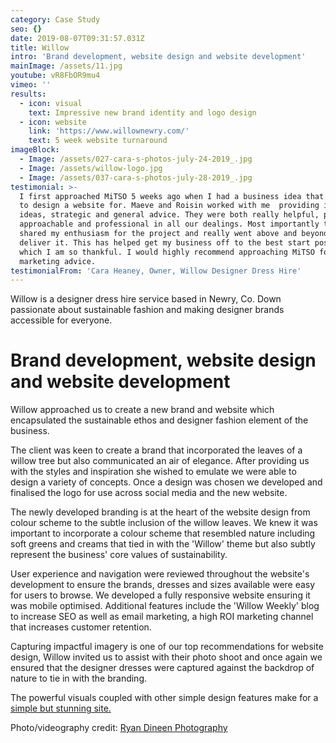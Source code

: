 ```yaml
---
category: Case Study
seo: {}
date: 2019-08-07T09:31:57.031Z
title: Willow
intro: 'Brand development, website design and website development'
mainImage: /assets/11.jpg
youtube: vR8FbOR9mu4
vimeo: ''
results:
  - icon: visual
    text: Impressive new brand identity and logo design
  - icon: website
    link: 'https://www.willownewry.com/'
    text: 5 week website turnaround
imageBlock:
  - Image: /assets/027-cara-s-photos-july-24-2019_.jpg
  - Image: /assets/willow-logo.jpg
  - Image: /assets/037-cara-s-photos-july-28-2019_.jpg
testimonial: >-
  I first approached MiTSO 5 weeks ago when I had a business idea that I wanted
  to design a website for. Maeve and Roisin worked with me  providing innovative
  ideas, strategic and general advice. They were both really helpful, positive,
  approachable and professional in all our dealings. Most importantly they
  shared my enthusiasm for the project and really went above and beyond to
  deliver it. This has helped get my business off to the best start possible for
  which I am so thankful. I would highly recommend approaching MiTSO for
  marketing advice.
testimonialFrom: 'Cara Heaney, Owner, Willow Designer Dress Hire'
---
```

Willow is a designer dress hire service based in Newry, Co. Down passionate about sustainable fashion and making designer brands accessible for everyone.

# **Brand development, website design and website development**

Willow approached us to create a new brand and website which encapsulated the sustainable ethos and designer fashion element of the business.

The client was keen to create a brand that incorporated the leaves of a willow tree but also communicated an air of elegance. After providing us with the styles and inspiration she wished to emulate we were able to design a variety of concepts. Once a design was chosen we developed and finalised the logo for use across social media and the new website.

The newly developed branding is at the heart of the website design from colour scheme to the subtle inclusion of the willow leaves. We knew it was important to incorporate a colour scheme that resembled nature including soft greens and creams that tied in with the 'Willow' theme but also subtly represent the business' core values of sustainability. 

User experience and navigation were reviewed throughout the website's development to ensure the brands, dresses and sizes available were easy for users to browse. We developed a fully responsive website ensuring it was mobile optimised. Additional features include the 'Willow Weekly' blog to increase SEO as well as email marketing, a high ROI marketing channel that increases customer retention. 

Capturing impactful imagery is one of our top recommendations for website design, Willow invited us to assist with their photo shoot and once again we ensured that the designer dresses were captured against the backdrop of nature to tie in with the branding. 

The powerful visuals coupled with other simple design features make for a [simple but stunning site.](willownewry.com)

Photo/videography credit: [Ryan Dineen Photography](https://www.facebook.com/RyanDineenPhotography/)
